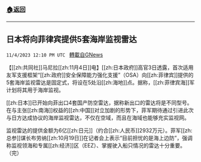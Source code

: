 ###  [:house:返回](README.md)
---


## 日本将向菲律宾提供5套海岸监视雷达
`11/4/2023 12:10 PM UTC ` [轉載自GNews](https://gnews.org/articles/1919921)

【[[zh:共同社]]马尼拉[[zh:11月4日]]电】[[zh:日本政府]]高官3日透露，首次适用友军支援框架“[[zh:政府]]安全保障能力强化支援”（OSA）向[[zh:菲律宾]]提供的5套海岸监视雷达是固定式，将设在5处沿[[zh:海地]]点。据称，[[zh:菲律宾海]]军计划将其用于海岸监视。

[[zh:日本]]已开始向菲出口4套国产防空雷达，据称新出口的雷达将是不同型号。在与主张[[zh:南海]]权益的[[zh:中国]]对立加剧的形势下，菲军期待通过引进此次与日方达成协议的海岸监视雷达，不仅在空域，而且在海域也能够充实监视网。

监视雷达的提供金额为6亿[[zh:日元]]（约合[[zh:人民币]]2932万元）。菲军[[zh:总参]]谋长布劳纳[[zh:10月19日]]在记者会上表示“目前担忧的是海上边防”，强调称监视领海和专属[[zh:经济]]区（EEZ）、掌握驶入船只情况的雷达十分重要。（完）
